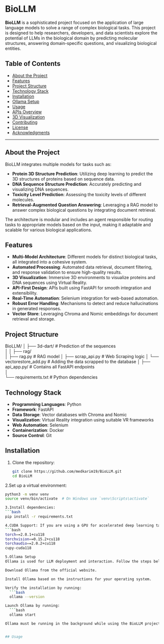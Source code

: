 # BioLLM

**BioLLM** is a sophisticated project focused on the application of large language models to solve a range of complex biological tasks. This project is designed to help researchers, developers, and data scientists explore the potential of LLMs in the biological domain by predicting molecular structures, answering domain-specific questions, and visualizing biological entities.

## Table of Contents

- [About the Project](#about-the-project)
- [Features](#features)
- [Project Structure](#project-structure)
- [Technology Stack](#technology-stack)
- [Installation](#installation)
- [Ollama Setup](#ollama-setup)
- [Usage](#usage)
- [APIs Overview](#apis-overview)
- [3D Visualization](#3d-visualization)
- [Contributing](#contributing)
- [License](#license)
- [Acknowledgments](#acknowledgments)

---

## About the Project

BioLLM integrates multiple models for tasks such as:

- **Protein 3D Structure Prediction**: Utilizing deep learning to predict the 3D structures of proteins based on sequence data.
- **DNA Sequence Structure Prediction**: Accurately predicting and visualizing DNA sequences.
- **Toxicity Level Prediction**: Assessing the toxicity levels of different molecules.
- **Retrieval-Augmented Question Answering**: Leveraging a RAG model to answer complex biological questions by integrating document retrieval.

The architecture is modular and includes an agent responsible for routing tasks to appropriate models based on the input, making it adaptable and scalable for various biological applications.

## Features

- **Multi-Model Architecture**: Different models for distinct biological tasks, all integrated into a cohesive system.
- **Automated Processing**: Automated data retrieval, document filtering, and response validation to ensure high-quality results.
- **3D Visualization**: Immersive 3D environments to visualize proteins and DNA sequences using Virtual Reality.
- **API-First Design**: APIs built using FastAPI for smooth integration and extensibility.
- **Real-Time Automation**: Selenium integration for web-based automation.
- **Robust Error Handling**: Mechanisms to detect and reduce hallucinations in generated responses.
- **Vector Store**: Leveraging Chroma and Nomic embeddings for document retrieval and storage.

## Project Structure

BioLLM/
│
├── 3d-dart/   # Prediction of the sequences                            
│ 
│
├── rag/                 
│   ├── rag.py         # RAG model
│   ├── scrap_api.py     # Web Scraping logic
│   └── vectorestore_add.py    # Adding the data scrapped to the database
│
├── api_app.py/      # Contains all FastAPI endpoints     
│   
└── requirements.txt      # Python dependencies


## Technology Stack

- **Programming Languages**: Python
- **Framework**: FastAPI
- **Data Storage**: Vector databases with Chroma and Nomic
- **Visualization**: Virtual Reality integration using suitable VR frameworks
- **Web Automation**: Selenium
- **Containerization**: Docker
- **Source Control**: Git

## Installation

1. Clone the repository:

   ```bash
   git clone https://github.com/medkarim19/BioLLM.git
   cd BioLLM

2.Set up a virtual environment:
  ```bash
  python3 -m venv venv
  source venv/bin/activate  # On Windows use `venv\Scripts\activate`

3.Install dependencies:
  ```bash
  pip install -r requirements.txt

4.CUDA Support: If you are using a GPU for accelerated deep learning tasks, ensure that the necessary CUDA dependencies are included in the requirements.txt. Here is an example of the relevant lines for PyTorch and CuPy with CUDA 11.8:
  ```bash
  torch==2.0.1+cu118
  torchvision==0.15.2+cu118
  torchaudio==2.0.2+cu118
  cupy-cuda118

5.Ollama Setup
  Ollama is used for LLM deployment and interaction. Follow the steps below to install and launch Ollama:
  
  Download Ollama from the official website.
  
  Install Ollama based on the instructions for your operating system.
  
  Verify the installation by running:
    ```bash
    ollama --version

  Launch Ollama by running:
    ```bash
    ollama start

  Ollama must be running in the background while using the BioLLM project to ensure that the LLM interactions are properly executed.


## Usage
